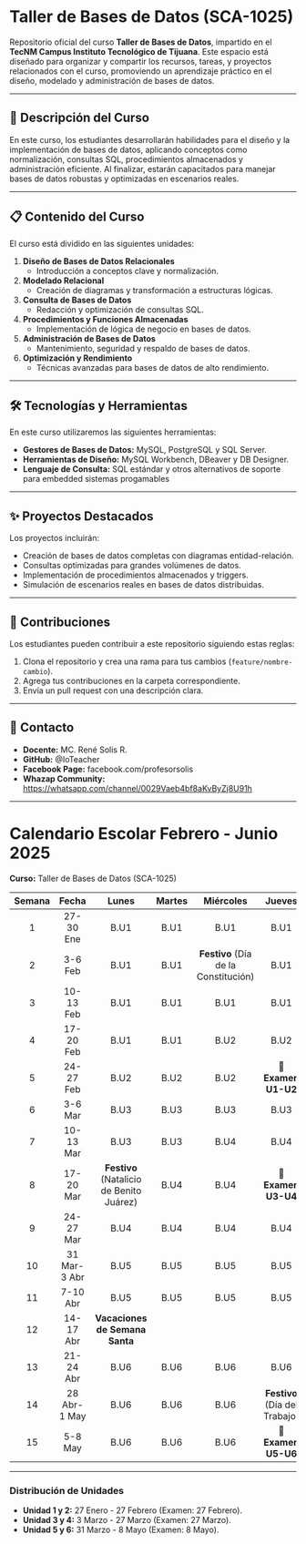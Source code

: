 # Taller de Bases de Datos (SCA-1025)  

Repositorio oficial del curso **Taller de Bases de Datos**, impartido en el **TecNM Campus Instituto Tecnológico de Tijuana**. Este espacio está diseñado para organizar y compartir los recursos, tareas, y proyectos relacionados con el curso, promoviendo un aprendizaje práctico en el diseño, modelado y administración de bases de datos.

---

## 🌟 **Descripción del Curso**
En este curso, los estudiantes desarrollarán habilidades para el diseño y la implementación de bases de datos, aplicando conceptos como normalización, consultas SQL, procedimientos almacenados y administración eficiente. Al finalizar, estarán capacitados para manejar bases de datos robustas y optimizadas en escenarios reales.

---

## 📋 **Contenido del Curso**
El curso está dividido en las siguientes unidades:  
1. **Diseño de Bases de Datos Relacionales**  
   - Introducción a conceptos clave y normalización.  
2. **Modelado Relacional**  
   - Creación de diagramas y transformación a estructuras lógicas.  
3. **Consulta de Bases de Datos**  
   - Redacción y optimización de consultas SQL.  
4. **Procedimientos y Funciones Almacenadas**  
   - Implementación de lógica de negocio en bases de datos.  
5. **Administración de Bases de Datos**  
   - Mantenimiento, seguridad y respaldo de bases de datos.  
6. **Optimización y Rendimiento**  
   - Técnicas avanzadas para bases de datos de alto rendimiento.  

---

## 🛠️ **Tecnologías y Herramientas**
En este curso utilizaremos las siguientes herramientas:  
- **Gestores de Bases de Datos:** MySQL, PostgreSQL y SQL Server.  
- **Herramientas de Diseño:** MySQL Workbench, DBeaver y DB Designer.  
- **Lenguaje de Consulta:** SQL estándar y otros alternativos de soporte para embedded sistemas progamables

---

## ✨ **Proyectos Destacados**
Los proyectos incluirán:  
- Creación de bases de datos completas con diagramas entidad-relación.  
- Consultas optimizadas para grandes volúmenes de datos.  
- Implementación de procedimientos almacenados y triggers.  
- Simulación de escenarios reales en bases de datos distribuidas.

---

## 🤝 **Contribuciones**
Los estudiantes pueden contribuir a este repositorio siguiendo estas reglas:  
1. Clona el repositorio y crea una rama para tus cambios (`feature/nombre-cambio`).  
2. Agrega tus contribuciones en la carpeta correspondiente.  
3. Envía un pull request con una descripción clara.  


---
## 📧 **Contacto**
- **Docente:** MC. René Solis R.
- **GitHub:** @IoTeacher
- **Facebook Page:** facebook.com/profesorsolis
- **Whazap Community:** https://whatsapp.com/channel/0029Vaeb4bf8aKvByZj8U91h


----
# Calendario Escolar Febrero - Junio 2025  
**Curso:** Taller de Bases de Datos (SCA-1025)  

| Semana |   Fecha    |   Lunes    |   Martes   |   Miércoles   |   Jueves          |
|:------:|:----------:|:----------:|:----------:|:-------------:|:-----------------:|
|   1    | 27-30 Ene  |    B.U1    |    B.U1    |      B.U1     |      B.U1         |
|   2    | 3-6 Feb    |    B.U1    |    B.U1    | **Festivo** (Día de la Constitución) | B.U1 |
|   3    | 10-13 Feb  |    B.U1    |    B.U1    |      B.U1     |      B.U1         |
|   4    | 17-20 Feb  |    B.U1    |    B.U1    |      B.U2     |      B.U2         |
|   5    | 24-27 Feb  |    B.U2    |    B.U2    |      B.U2     | **📝 Examen U1-U2** |
|   6    | 3-6 Mar    |    B.U3    |    B.U3    |      B.U3     |      B.U3         |
|   7    | 10-13 Mar  |    B.U3    |    B.U3    |      B.U4     |      B.U4         |
|   8    | 17-20 Mar  | **Festivo** (Natalicio de Benito Juárez) | B.U4 |      B.U4     | **📝 Examen U3-U4** |
|   9    | 24-27 Mar  |    B.U4    |    B.U4    |      B.U4     |      B.U4         |
|  10    | 31 Mar-3 Abr |   B.U5    |    B.U5    |      B.U5     |      B.U5         |
|  11    | 7-10 Abr   |    B.U5    |    B.U5    |      B.U5     |      B.U5         |
|  12    | 14-17 Abr  | **Vacaciones de Semana Santa**           |                   |                   |                 |
|  13    | 21-24 Abr  |    B.U6    |    B.U6    |      B.U6     |      B.U6         |
|  14    | 28 Abr-1 May |   B.U6    |    B.U6    |      B.U6     | **Festivo** (Día del Trabajo) |
|  15    | 5-8 May    |    B.U6    |    B.U6    |      B.U6     | **📝 Examen U5-U6** |

---

### Distribución de Unidades
- **Unidad 1 y 2:** 27 Enero - 27 Febrero (Examen: 27 Febrero).  
- **Unidad 3 y 4:** 3 Marzo - 27 Marzo (Examen: 27 Marzo).  
- **Unidad 5 y 6:** 31 Marzo - 8 Mayo (Examen: 8 Mayo).  



